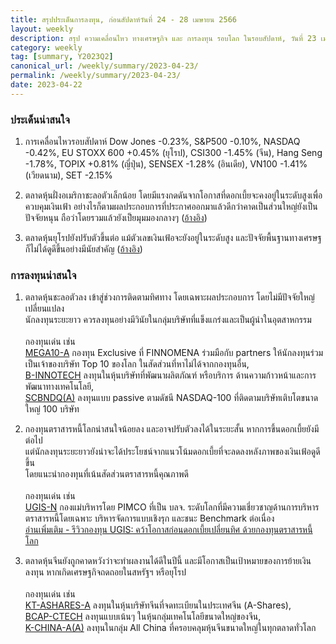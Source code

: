 ```yaml
---
title: สรุปประเด็นการลงทุน, ก่อนสัปดาห์วันที่ 24 - 28 เมษายน 2566
layout: weekly
description: สรุป ความเคลื่อนไหว ทางเศรษฐกิจ และ การลงทุน รอบโลก ในรอบสัปดาห์, วันที่ 23 เมษายน 2566
category: weekly
tag: [summary, Y2023Q2]
canonical_url: /weekly/summary/2023-04-23/
permalink: /weekly/summary/2023-04-23/
date: 2023-04-22
---
```


### ประเด็นน่าสนใจ

1. การเคลื่อนไหวรอบสัปดาห์ Dow Jones -0.23%, S&P500 -0.10%, NASDAQ -0.42%, EU STOXX 600 +0.45% (ยุโรป), CSI300 -1.45% (จีน), Hang Seng -1.78%, TOPIX +0.81% (ญี่ปุ่น), SENSEX -1.28% (อินเดีย), VN100 -1.41% (เวียดนาม), SET -2.15%

2. ตลาดหุ้นฝั่งอเมริกาชะลอตัวเล็กน้อย โดยมีแรงกดดันจากโอกาสที่ดอกเบี้ยจะคงอยู่ในระดับสูงเพื่อควบคุมเงินเฟ้า อย่างไรก็ตามผลประกอบการที่ประกาศออกมาแล้วดีกว่าคาดเป็นส่วนใหญ่ยังเป็นปัจจัยหนุน ถือว่าโดยรวมแล้วยังเป็ยมุมมองกลางๆ 
([อ้างอิง](https://www.cnbc.com/2023/04/20/stock-market-today-live-updates.html)) 

3. ตลาดหุ้นยุโรปยังปรับตัวขึ้นต่อ แม้ตัวเลขเงินเฟ้อจะยังอยู่ในระดับสูง และปัจจัยพื้นฐานทางเศรษฐก็ไม่ได้ดูดีขึ้นอย่างมีนัยสำคัญ
([อ้างอิง](https://www.cnbc.com/2023/04/21/-european-markets-open-to-close-earnings-data-and-news-.html)) 



### การลงทุนน่าสนใจ

1. ตลาดหุ้นชะลอตัวลง เข้าสู่ช่วงการติดตามทิศทาง โดยเฉพาะผลประกอบการ โดยไม่มีปัจจัยใหญ่เปลี่ยนแปลง  
นักลงทุนระยะยาว ควรลงทุนอย่างมีวินัยในกลุ่มบริษัทที่แข็งแกร่งและเป็นผู้นำในอุตสาหกรรม<br><br>
กองทุนเด่น เช่น  
[MEGA10-A](https://www.finnomena.com/mega10/) กองทุน Exclusive ที่ FINNOMENA ร่วมมือกับ partners ให้นักลงทุนร่วมเป็นเจ้าของบริษัท Top 10 ของโลก ในสัดส่วนที่หาไม่ได้จากกองทุนอื่น,  
[B-INNOTECH](https://www.finnomena.com/fund/B-INNOTECH) ลงทุนในหุ้นบริษัทที่พัฒนาผลิตภัณฑ์ หรือบริการ ด้านความก้าวหน้าและการพัฒนาทางเทคโนโลยี,  
[SCBNDQ(A)](https://www.finnomena.com/fund/SCBNDQ(A)) ลงทุนแบบ passive ตามดัชนี NASDAQ-100 ที่ติดตามบริษัทเติบโตขนาดใหญ่ 100 บริษัท

2. กองทุนตราสารหนี้โลกน่าสนใจน้อยลง และอาจปรับตัวลงได้ในระยะสั้น หากการขึ้นดอกเบี้ยยังมีต่อไป  
แต่นักลงทุนระยะยาวยังน่าจะได้ประโยชน์จากแนวโน้มดอกเบี้ยที่จะลดลงหลังภาพของเงินเฟ้อดูดีขึ้น  
โดยแนะนำกองทุนที่เน้นสัดส่วนตราสารหนี้คุณภาพดี<br><br>
กองทุนเด่น เช่น  
[UGIS-N](https://www.finnomena.com/fund/UGIS-N) กองแม่บริหารโดย PIMCO ที่เป็น บลจ. ระดับโลกที่มีความเชี่ยวชาญด้านการบริหารตราสารหนี้โดยเฉพาะ บริหารจัดการแบบเชิงรุก และชนะ Benchmark ต่อเนื่อง  
[อ่านเพิ่มเติม - รีวิวกองทุน UGIS: คว้าโอกาสก่อนดอกเบี้ยเปลี่ยนทิศ ด้วยกองทุนตราสารหนี้โลก](https://www.finnomena.com/fruhling/ugis-n-review-2023/)

3. ตลาดหุ้นจีนยังถูกคาดหวังว่าจะทำผลงานได้ดีในปีนี้ และมีโอกาสเป็นเป้าหมายของการย้ายเงินลงทุน หากเกิดเศรษฐกิจถดถอยในสหรัฐฯ หรือยุโรป<br><br>
กองทุนเด่น เช่น  
[KT-ASHARES-A](https://www.finnomena.com/fund/KT-Ashares-A) ลงทุนในหุ้นบริษัทจีนที่จดทะเบียนในประเทศจีน (A-Shares),  
[BCAP-CTECH](https://www.finnomena.com/fund/BCAP-CTECH) ลงทุนแบบเน้นๆ ในหุ้นกลุ่มเทคโนโลยีขนาดใหญ่ของจีน,  
[K-CHINA-A(A)](https://www.finnomena.com/fund/K-CHINA-A(A)) ลงทุนในกลุ่ม All China ที่ครอบคลุมหุ้นจีนขนาดใหญ่ในทุกตลาดทั่วโลก
